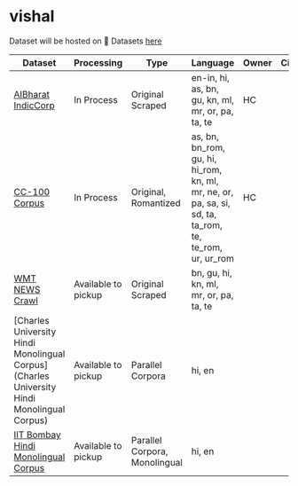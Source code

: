 # vishal


Dataset will be hosted on 🤗 Datasets [here](https://huggingface.co/datasets/boli-ai/vishal)


| Dataset | Processing | Type | Language | Owner | Citation | 
| ---- | ----- | ----- | ------ | ----- | ---- |
| [AIBharat IndicCorp](https://ai4bharat.iitm.ac.in/corpora) | In Process | Original Scraped | en-in, hi, as, bn, gu, kn, ml, mr, or, pa, ta, te | HC | |
| [CC-100 Corpus](https://data.statmt.org/cc-100/)  | In Process | Original, Romantized | as, bn, bn_rom, gu, hi, hi_rom, kn, ml, mr, ne, or, pa, sa, si, sd, ta, ta_rom, te, te_rom, ur, ur_rom | HC | |
| [WMT NEWS Crawl](https://data.statmt.org/news-crawl/) | Available to pickup | Original Scraped | bn, gu, hi, kn, ml, mr, or, pa, ta, te | | |
| [Charles University Hindi Monolingual Corpus](Charles University Hindi Monolingual Corpus) | Available to pickup | Parallel Corpora | hi, en | | |
| [IIT Bombay Hindi Monolingual Corpus](https://www.cfilt.iitb.ac.in/iitb_parallel/) | Available to pickup | Parallel Corpora, Monolingual | hi, en | | |
